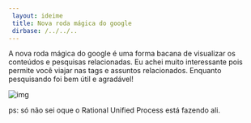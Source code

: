 ```yaml
---
 layout: ideime
 title: Nova roda mágica do google
 dirbase: /../../..
---
```




A nova roda mágica do google é uma forma bacana de visualizar os conteúdos e pesquisas relacionadas. Eu achei muito interessante pois permite você viajar nas tags e assuntos relacionados. Enquanto pesquisando foi bem útil e agradável! 

![img]

ps: só não sei oque o Rational Unified Process está fazendo ali. 


[img]: {{page.dirbase}}/images/google_legal.jpg
 
